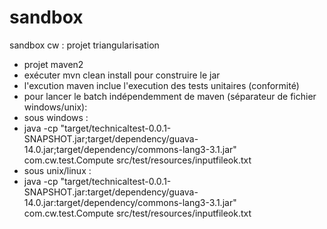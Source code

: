sandbox
=======

sandbox
cw : projet triangularisation
- projet maven2
- exécuter mvn clean install pour construire le jar 
- l'excution maven inclue l'execution des tests unitaires (conformité)
- pour lancer le batch indépendemment de maven (séparateur de fichier windows/unix):
- sous windows :
- java -cp "target/technicaltest-0.0.1-SNAPSHOT.jar;target/dependency/guava-14.0.jar;target/dependency/commons-lang3-3.1.jar" com.cw.test.Compute src/test/resources/inputfileok.txt
- sous unix/linux :
- java -cp "target/technicaltest-0.0.1-SNAPSHOT.jar:target/dependency/guava-14.0.jar:target/dependency/commons-lang3-3.1.jar" com.cw.test.Compute src/test/resources/inputfileok.txt

